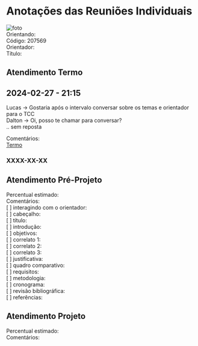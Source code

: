 # Anotações das Reuniões Individuais  

![foto](foto.png "foto")  
Orientando:  
Código: 207569  
Orientador:  
Título:  

## Atendimento Termo  

## 2024-02-27 - 21:15

Lucas -> Gostaria após o intervalo conversar sobre os temas e orientador para o TCC  
Dalton -> Oi, posso te chamar para conversar?  
.. sem reposta  

Comentários:  
[Termo](Termo.pdf "Termo")  

### XXXX-XX-XX

## Atendimento Pré-Projeto  

Percentual estimado:  
Comentários:  
[ ] interagindo com o orientador:  
[ ] cabeçalho:  
[ ] título:  
[ ] introdução:  
[ ] objetivos:  
[ ] correlato 1:  
[ ] correlato 2:  
[ ] correlato 3:  
[ ] justificativa:  
[ ] quadro comparativo:  
[ ] requisitos:  
[ ] metodologia:  
[ ] cronograma:  
[ ] revisão bibliográfica:  
[ ] referências:  

## Atendimento Projeto  

Percentual estimado:  
Comentários:  
